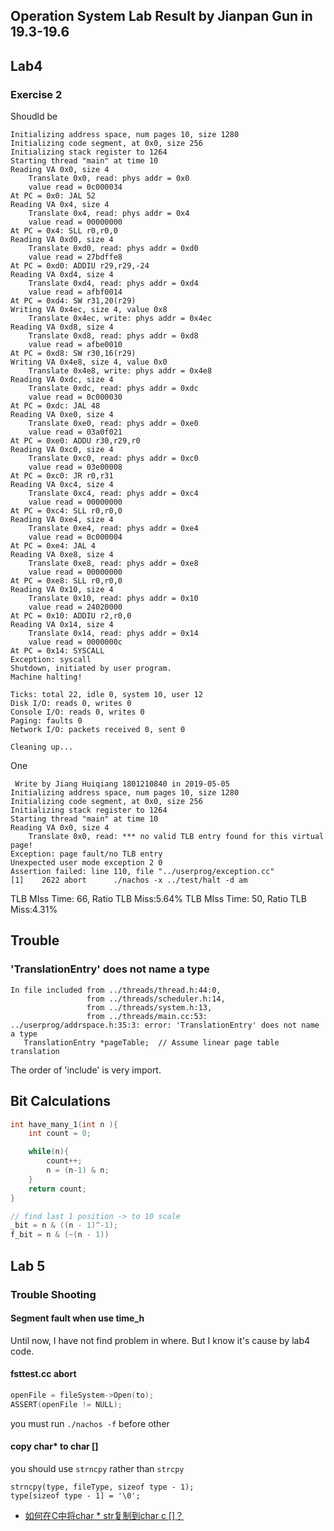 ## Operation System Lab Result by Jianpan Gun in 19.3-19.6


## Lab4

### Exercise 2

Shoudld be

```plaintext
Initializing address space, num pages 10, size 1280
Initializing code segment, at 0x0, size 256
Initializing stack register to 1264
Starting thread "main" at time 10
Reading VA 0x0, size 4
	Translate 0x0, read: phys addr = 0x0
	value read = 0c000034
At PC = 0x0: JAL 52
Reading VA 0x4, size 4
	Translate 0x4, read: phys addr = 0x4
	value read = 00000000
At PC = 0x4: SLL r0,r0,0
Reading VA 0xd0, size 4
	Translate 0xd0, read: phys addr = 0xd0
	value read = 27bdffe8
At PC = 0xd0: ADDIU r29,r29,-24
Reading VA 0xd4, size 4
	Translate 0xd4, read: phys addr = 0xd4
	value read = afbf0014
At PC = 0xd4: SW r31,20(r29)
Writing VA 0x4ec, size 4, value 0x8
	Translate 0x4ec, write: phys addr = 0x4ec
Reading VA 0xd8, size 4
	Translate 0xd8, read: phys addr = 0xd8
	value read = afbe0010
At PC = 0xd8: SW r30,16(r29)
Writing VA 0x4e8, size 4, value 0x0
	Translate 0x4e8, write: phys addr = 0x4e8
Reading VA 0xdc, size 4
	Translate 0xdc, read: phys addr = 0xdc
	value read = 0c000030
At PC = 0xdc: JAL 48
Reading VA 0xe0, size 4
	Translate 0xe0, read: phys addr = 0xe0
	value read = 03a0f021
At PC = 0xe0: ADDU r30,r29,r0
Reading VA 0xc0, size 4
	Translate 0xc0, read: phys addr = 0xc0
	value read = 03e00008
At PC = 0xc0: JR r0,r31
Reading VA 0xc4, size 4
	Translate 0xc4, read: phys addr = 0xc4
	value read = 00000000
At PC = 0xc4: SLL r0,r0,0
Reading VA 0xe4, size 4
	Translate 0xe4, read: phys addr = 0xe4
	value read = 0c000004
At PC = 0xe4: JAL 4
Reading VA 0xe8, size 4
	Translate 0xe8, read: phys addr = 0xe8
	value read = 00000000
At PC = 0xe8: SLL r0,r0,0
Reading VA 0x10, size 4
	Translate 0x10, read: phys addr = 0x10
	value read = 24020000
At PC = 0x10: ADDIU r2,r0,0
Reading VA 0x14, size 4
	Translate 0x14, read: phys addr = 0x14
	value read = 0000000c
At PC = 0x14: SYSCALL
Exception: syscall
Shutdown, initiated by user program.
Machine halting!

Ticks: total 22, idle 0, system 10, user 12
Disk I/O: reads 0, writes 0
Console I/O: reads 0, writes 0
Paging: faults 0
Network I/O: packets received 0, sent 0

Cleaning up...
```

One

```
 Write by Jiang Huiqiang 1801210840 in 2019-05-05
Initializing address space, num pages 10, size 1280
Initializing code segment, at 0x0, size 256
Initializing stack register to 1264
Starting thread "main" at time 10
Reading VA 0x0, size 4
	Translate 0x0, read: *** no valid TLB entry found for this virtual page!
Exception: page fault/no TLB entry
Unexpected user mode exception 2 0
Assertion failed: line 110, file "../userprog/exception.cc"
[1]    2622 abort      ./nachos -x ../test/halt -d am
```

TLB MIss Time: 66, Ratio TLB Miss:5.64%
TLB MIss Time: 50, Ratio TLB Miss:4.31%

## Trouble

### 'TranslationEntry' does not name a type

```
In file included from ../threads/thread.h:44:0,
                 from ../threads/scheduler.h:14,
                 from ../threads/system.h:13,
                 from ../threads/main.cc:53:
../userprog/addrspace.h:35:3: error: 'TranslationEntry' does not name a type
   TranslationEntry *pageTable;  // Assume linear page table translation
```

The order of 'include' is very import.

## Bit Calculations

```cpp
int have_many_1(int n ){
	int count = 0;

	while(n){
		count++;
		n = (n-1) & n;
	}
	return count;
}

// find last 1 position -> to 10 scale
_bit = n & ((n - 1)^-1);
f_bit = n & (~(n - 1))
```

## Lab 5

### Trouble Shooting

#### Segment fault when use time_h

Until now, I have not find problem in where. But I know it's cause by lab4 code.

#### fsttest.cc abort

```cpp
openFile = fileSystem->Open(to);
ASSERT(openFile != NULL);
```

you must run `./nachos -f` before other

#### copy char* to char []

you should use `strncpy` rather than `strcpy`
```
strncpy(type, fileType, sizeof type - 1);
type[sizeof type - 1] = '\0';
```

- [如何在C中将char * str复制到char c []？](https://codeday.me/bug/20180921/256704.html)
